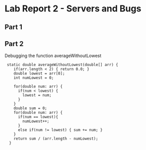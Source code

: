 # Lab Report 2 - Servers and Bugs


## Part 1

## Part 2

Debugging the function averageWithoutLowest
```
 static double averageWithoutLowest(double[] arr) {
    if(arr.length < 2) { return 0.0; }
    double lowest = arr[0];
    int numLowest = 0;

    for(double num: arr) {
      if(num < lowest) { 
        lowest = num;
      }
    }
    double sum = 0;
    for(double num: arr) {
      if(num == lowest){
        numLowest++;
      }
      else if(num != lowest) { sum += num; }
    }
    return sum / (arr.length - numLowest);
  }
```
